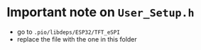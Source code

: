 # Important note on ```User_Setup.h```

- go to ```.pio/libdeps/ESP32/TFT_eSPI```
- replace the file with the one in this folder